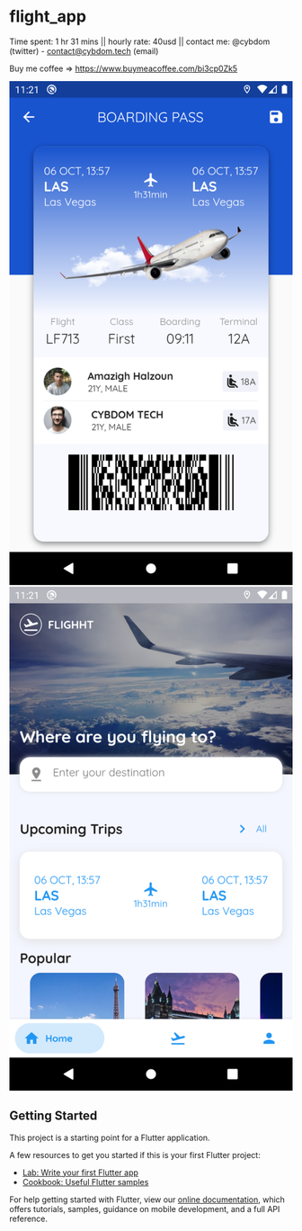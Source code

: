 # flight_app

Time spent: 1 hr 31 mins || hourly rate: 40usd || contact me: @cybdom (twitter) - contact@cybdom.tech (email)

Buy me coffee => https://www.buymeacoffee.com/bi3cp0Zk5


<img src="screenshot1.png">
<img src="screenshot2.png">

## Getting Started

This project is a starting point for a Flutter application.

A few resources to get you started if this is your first Flutter project:

- [Lab: Write your first Flutter app](https://flutter.dev/docs/get-started/codelab)
- [Cookbook: Useful Flutter samples](https://flutter.dev/docs/cookbook)

For help getting started with Flutter, view our
[online documentation](https://flutter.dev/docs), which offers tutorials,
samples, guidance on mobile development, and a full API reference.
